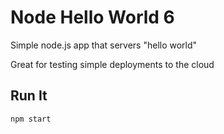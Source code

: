 # Node Hello World 6

Simple node.js app that servers "hello world"

Great for testing simple deployments to the cloud

## Run It

`npm start`
